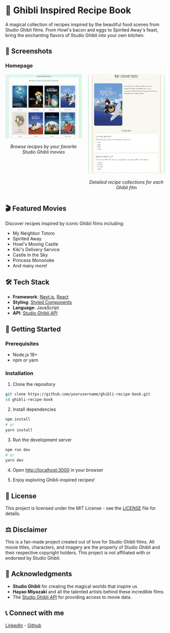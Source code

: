 # 🍳 Ghibli Inspired Recipe Book

A magical collection of recipes inspired by the beautiful food scenes from Studio Ghibli films. From Howl's bacon and eggs to Spirited Away's feast, bring the enchanting flavors of Studio Ghibli into your own kitchen.

## 📸 Screenshots

### Homepage

<div align="center" style="display: flex; justify-content: center; gap: 20px; flex-wrap: wrap;">
  <div style="flex: 1; max-width: 400px;">
    <img src="./public/assets/hompage.png" alt="Ghibli Recipe Book Homepage" width="400">
    <p><em>Browse recipes by your favorite Studio Ghibli movies</em></p>
  </div>
  <div style="flex: 1; max-width: 400px;">
    <img src="./public/assets/moviepage.png" alt="Movie Recipe Detail Page" width="400">
    <p><em>Detailed recipe collections for each Ghibli film</em></p>
  </div>
</div>

## 🎬 Featured Movies

Discover recipes inspired by iconic Ghibli films including:

- My Neighbor Totoro
- Spirited Away
- Howl's Moving Castle
- Kiki's Delivery Service
- Castle in the Sky
- Princess Mononoke
- And many more!

## 🛠️ Tech Stack

- **Framework**: [Next.js](https://nextjs.org/), [React](https://reactjs.org/)
- **Styling**: [Styled Components](https://styled-components.com/)
- **Language**: JavaScript
- **API**: [Studio Ghibli API](https://ghibliapi.vercel.app/)

## 🚀 Getting Started

### Prerequisites

- Node.js 18+
- npm or yarn

### Installation

1. Clone the repository

```bash
git clone https://github.com/yourusername/ghibli-recipe-book.git
cd ghibli-recipe-book
```

2. Install dependencies

```bash
npm install
# or
yarn install
```

3. Run the development server

```bash
npm run dev
# or
yarn dev
```

4. Open [http://localhost:3000](http://localhost:3000) in your browser

5. Enjoy exploring Ghibli-inspired recipes!

## 📝 License

This project is licensed under the MIT License - see the [LICENSE](LICENSE) file for details.

## ⚖️ Disclaimer

This is a fan-made project created out of love for Studio Ghibli films. All movie titles, characters, and imagery are the property of Studio Ghibli and their respective copyright holders. This project is not affiliated with or endorsed by Studio Ghibli.

## 🙏 Acknowledgments

- **Studio Ghibli** for creating the magical worlds that inspire us
- **Hayao Miyazaki** and all the talented artists behind these incredible films
- The [Studio Ghibli API](https://ghibliapi.vercel.app/) for providing access to movie data.

## 📞 Connect with me

[LinkedIn](https://www.linkedin.com/in/deepprajapati) -
[Github](https://github.com/dprajapati4/)
